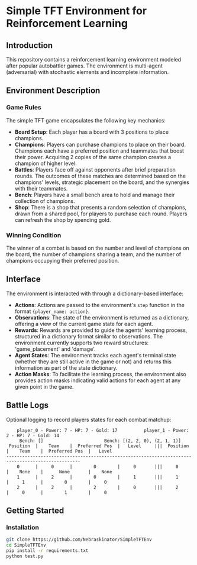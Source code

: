 # Simple TFT Environment for Reinforcement Learning

## Introduction

This repository contains a reinforcement learning environment modeled after popular autobattler games. The environment is multi-agent (adversarial) with stochastic elements and incomplete information.

## Environment Description

### Game Rules

The simple TFT game encapsulates the following key mechanics:

- **Board Setup**: Each player has a board with 3 positions to place champions. 
- **Champions**: Players can purchase champions to place on their board. Champions each have a preferred position and teammates that boost their power. Acquiring 2 copies of the same champion creates a champion of higher level.
- **Battles**: Players face off against opponents after brief preparation rounds. The outcomes of these matches are determined based on the champions' levels, strategic placement on the board, and the synergies with their teammates.
- **Bench**: Players have a small bench area to hold and manage their collection of champions.
- **Shop**: There is a shop that presents a random selection of champions, drawn from a shared pool, for players to purchase each round. Players can refresh the shop by spending gold.

### Winning Condition

The winner of a combat is based on the number and level of champions on the board, the number of champions sharing a team, and the number of champions occupying their preferred position.

## Interface

The environment is interacted with through a dictionary-based interface:

- **Actions**: Actions are passed to the environment's `step` function in the format `{player_name: action}`.
- **Observations**: The state of the environment is returned as a dictionary, offering a view of the current game state for each agent.
- **Rewards**: Rewards are provided to guide the agents' learning process, structured in a dictionary format similar to observations. The environment currently supports two reward structures: 'game_placement' and 'damage'.
- **Agent States**: The environment tracks each agent's terminal state (whether they are still active in the game or not) and returns this information as part of the state dictionary.
- **Action Masks**: To facilitate the learning process, the environment also provides action masks indicating valid actions for each agent at any given point in the game.

## Battle Logs

Optional logging to record players states for each combat matchup:

```
	player_0 - Power: 7 - HP: 7 - Gold: 17			player_1 - Power: 2 - HP: 7 - Gold: 14
	 Bench: []						 Bench: [(2, 2, 0), (2, 1, 1)]
 Position  |    Team    |  Preferred Pos  |   Level   	|||	 Position  |    Team    |  Preferred Pos  |   Level   
--------------------------------------------------------------------------------------------------
    0      |     0      |        0        |     0     	|||	    0      |    None    |      None       |    None   
    1      |     2      |        0        |     1     	|||	    1      |     1      |        0        |     0     
    2      |     2      |        2        |     0     	|||	    2      |     0      |        1        |     0
```

## Getting Started

### Installation

```bash
git clone https://github.com/Nebraskinator/SimpleTFTEnv
cd SimpleTFTEnv
pip install -r requirements.txt
python test.py
